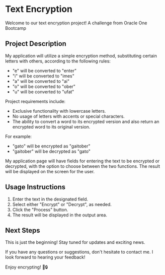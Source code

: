# Text Encryption

Welcome to our text encryption project! A challenge from Oracle One Bootcamp

## Project Description

My application will utilize a simple encryption method, substituting certain letters with others, according to the following rules:

- "e" will be converted to "enter"
- "i" will be converted to "imes"
- "a" will be converted to "ai"
- "o" will be converted to "ober"
- "u" will be converted to "ufat"

Project requirements include:

- Exclusive functionality with lowercase letters.
- No usage of letters with accents or special characters.
- The ability to convert a word to its encrypted version and also return an encrypted word to its original version.

For example:

- "gato" will be encrypted as "gaitober"
- "gaitober" will be decrypted as "gato"

My application page will have fields for entering the text to be encrypted or decrypted, with the option to choose between the two functions. The result will be displayed on the screen for the user.

## Usage Instructions

1. Enter the text in the designated field.
2. Select either "Encrypt" or "Decrypt", as needed.
3. Click the "Process" button.
4. The result will be displayed in the output area.

## Next Steps

This is just the beginning! Stay tuned for updates and exciting news.

If you have any questions or suggestions, don't hesitate to contact me. I look forward to hearing your feedback!

Enjoy encrypting! 🤫🔒
